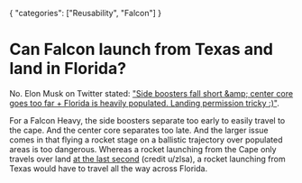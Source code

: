 {
    "categories": ["Reusability", "Falcon"]
}

# Can Falcon launch from Texas and land in Florida?

No. Elon Musk on Twitter stated: ["Side boosters fall short &amp;amp; center core goes too far + Florida is heavily populated. Landing permission tricky :)"](https://www.twitter.com/elonmusk/status/330395232564826112).

For a Falcon Heavy, the side boosters separate too early to easily travel to the cape. And the center core separates too late. And the larger issue comes in that flying a rocket stage on a ballistic trajectory over populated areas is too dangerous. Whereas a rocket launching from the Cape only travels over land [at the last second](https://i.imgur.com/Z81NgAk.png) (credit u/zlsa), a rocket launching from Texas would have to travel all the way across Florida.
